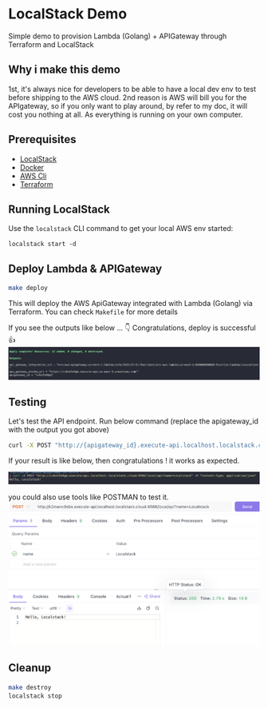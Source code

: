 # LocalStack Demo

Simple demo to provision Lambda (Golang) + APIGateway through Terraform and LocalStack

## Why i make this demo
1st, it's always nice for developers to be able to have a local dev env to test before shipping to the AWS cloud.
2nd reason is AWS will bill you for the APIgateway, so if you only want to play around, by refer to my doc, it will cost you nothing at all. As everything is running on your own computer.

## Prerequisites

* [LocalStack](https://docs.localstack.cloud/getting-started/installation/)
* [Docker](https://docs.docker.com/desktop/install/mac-install/)
* [AWS Cli](https://docs.aws.amazon.com/cli/latest/userguide/getting-started-install.html)
* [Terraform](https://developer.hashicorp.com/terraform/tutorials/aws-get-started/install-cli#install-terraform)


## Running LocalStack

Use the `localstack` CLI command to get your local AWS env started:
```
localstack start -d
```


## Deploy Lambda & APIGateway
```bash
make deploy
```

This will deploy the AWS ApiGateway integrated with Lambda (Golang) via Terraform. You can check `Makefile` for more details

If you see the outputs like below ... :point_down: Congratulations, deploy is successful :thumbsup: 
![output](./docs/output.png "terraform, output")

## Testing
Let's test the API endpoint. 
Run below command (replace the apigateway_id with the output you got above)
```bash
curl -X POST "http://{apigateway_id}.execute-api.localhost.localstack.cloud:4566/local/api?name=Localstack" -H "content-type: application/json"
```

If your result is like below, then congratulations ! it works as expected.

![test](./docs/test.png "apigateway test aws")


you could also use tools like POSTMAN to test it. 
![postman](./docs/postman.png "postman test api")


## Cleanup
```bash
make destroy
localstack stop
```
